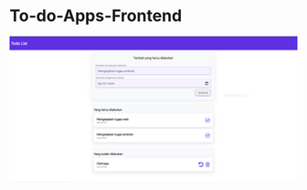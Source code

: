 # To-do-Apps-Frontend

![alt text](https://github.com/fikisyihab72/To-do-Apps-Frontend/blob/main/screenshot/Capture.PNG)

